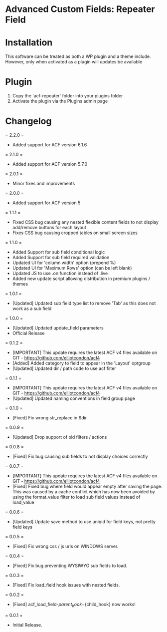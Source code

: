 # Advanced Custom Fields: Repeater Field

# Installation

This software can be treated as both a WP plugin and a theme include.
However, only when activated as a plugin will updates be available

# Plugin
1. Copy the 'acf-repeater' folder into your plugins folder
2. Activate the plugin via the Plugins admin page


# Changelog

= 2.2.0 =
* Added support for ACF version 6.1.6

= 2.1.0 =
* Added support for ACF version 5.7.0

= 2.0.1 =
* Minor fixes and improvements

= 2.0.0 =
* Added support for ACF version 5

= 1.1.1 =
* Fixed CSS bug causing any nested flexible content fields to not display add/remove buttons for each layout
* Fixes CSS bug causing cropped tables on small screen sizes

= 1.1.0 =
* Added Support for sub field conditional logic
* Added Support for sub field required validation
* Updated UI for 'column width' option (prepend %)
* Updated UI for 'Maximum Rows' option (can be left blank)
* Updated JS to use .on function instead of .live
* Added new update script allowing distribution in premium plugins / themes

= 1.0.1 =
* [Updated] Updated sub field type list to remove 'Tab' as this does not work as a sub field

= 1.0.0 =
* [Updated] Updated update_field parameters
* Official Release

= 0.1.2 =
* [IMPORTANT] This update requires the latest ACF v4 files available on GIT - https://github.com/elliotcondon/acf4
* [Added] Added category to field to appear in the 'Layout' optgroup
* [Updated] Updated dir / path code to use acf filter

= 0.1.1 =
* [IMPORTANT] This update requires the latest ACF v4 files available on GIT - https://github.com/elliotcondon/acf4
* [Updated] Updated naming conventions in field group page

= 0.1.0 =
* [Fixed] Fix wrong str_replace in $dir

= 0.0.9 =
* [Updated] Drop support of old filters / actions

= 0.0.8 =
* [Fixed] Fix bug causing sub fields to not display choices correctly

= 0.0.7 =
* [IMPORTANT] This update requires the latest ACF v4 files available on GIT - https://github.com/elliotcondon/acf4
* [Fixed] Fixed bug where field would appear empty after saving the page. This was caused by a cache conflict which has now been avoided by using the format_value filter to load sub field values instead of load_value

= 0.0.6 =
* [Updated] Update save method to use uniqid for field keys, not pretty field keys

= 0.0.5 =
* [Fixed] Fix wrong css / js urls on WINDOWS server.

= 0.0.4 =
* [Fixed] Fix bug preventing WYSIWYG sub fields to load.

= 0.0.3 =
* [Fixed] Fix load_field hook issues with nested fields.

= 0.0.2 =
* [Fixed] acf_load_field-${parent_hook}-${child_hook} now works!

= 0.0.1 =
* Initial Release.
